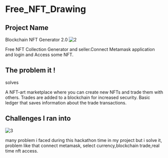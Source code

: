 # Free_NFT_Drawing

## Project Name

Blockchain NFT Generator 2.0
![2](https://user-images.githubusercontent.com/78801686/150967865-24f98e1e-3edf-4d72-8fdb-f3978d1e61ee.jpeg)

Free NFT Collection Generator and seller.Connect Metamask application and login and Access some NFT.
## The problem it !
solves

A NFT-art marketplace where you can create new NFTs and trade them with others. Trades are added to a blockchain for increased security. Basic ledger that saves information about the trade transactions.

## Challenges I ran into
![3](https://user-images.githubusercontent.com/78801686/150967845-aaabf306-4590-41e8-8baf-ace7e91c944e.jpeg)

many problem i faced during this hackathon time in my project but i solve it, problem like that connect metamask, select currency,blockchain trade,real time nft access.


